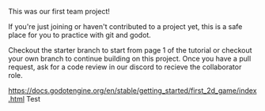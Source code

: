 This was our first team project!

If you're just joining or haven't contributed to a project yet, this is a safe place for you to practice with git and godot. 

Checkout the starter branch to start from page 1 of the tutorial or checkout your own branch to continue building on this project.
Once you have a pull request, ask for a code review in our discord to recieve the collaborator role.

https://docs.godotengine.org/en/stable/getting_started/first_2d_game/index.html
Test

